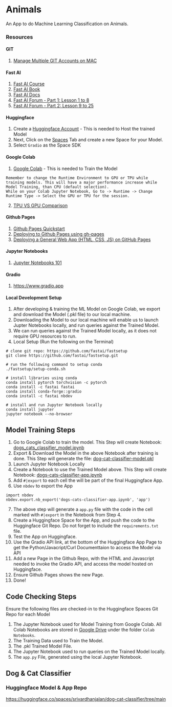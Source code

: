 # Animals
An App to do Machine Learning Classification on Animals. 

### Resources

#### GIT
1. [Manage Multiple GIT Accounts on MAC](https://blog.gitguardian.com/8-easy-steps-to-set-up-multiple-git-accounts/)
   
#### Fast AI
1. [Fast AI Course](https://course.fast.ai)
2. [Fast AI Book](https://github.com/fastai/fastbook/tree/master)
3. [Fast AI Docs](https://docs.fast.ai)
4. [Fast AI Forum - Part 1: Lesson 1 to 8](https://forums.fast.ai/t/lesson-1-official-topic/95287)
5. [Fast AI Forum - Part 2: Lesson 9 to 25](https://forums.fast.ai/t/lesson-9-official-topic/100562)

#### Huggingface
1. Create a [Huggingface Account](https://www.huggingface.co/) - This is needed to Host the trained Model
2. Next, Click on the [Spaces](https://huggingface.co/spaces) Tab and create a new Space for your Model.
3. Select `Gradio` as the Space SDK
   
#### Google Colab
1. [Google Colab](https://colab.research.google.com) - This is needed to Train the Model
```
Remember to change the Runtime Environment to GPU or TPU while training models. This will have a major performance increase while Model Training, than CPU (default selection).
While on your Colab Jupyter Notebook, Go to -> Runtime -> Change Runtime Type -> Select the GPU or TPU for the session.
```
2. [TPU VS GPU Comparison](https://www.datacamp.com/blog/tpu-vs-gpu-ai)

#### Github Pages
1. [Github Pages Quickstart](https://docs.github.com/en/pages/quickstart)
2. [Deploying to Github Pages using gh-pages](https://dev.to/scc33/deploying-to-github-pages-using-gh-pages-2d95)
3. [Deploying a General Web App (HTML, CSS, JS) on GitHub Pages](https://gist.github.com/promto-c/e46ca197f324a2148af919e18c18b5e6)

#### Jupyter Notebooks
1. [Jupyter Notebooks 101](https://www.kaggle.com/code/jhoward/jupyter-notebook-101)

#### Gradio
1. https://www.gradio.app

#### Local Development Setup
1. After developing & training the ML Model on Google Colab, we export and download the Model (.pkl file) to our local machine.
2. Downloading the Model to our local machine will enable us to launch Jupter Notebooks locally, and run queries against the Trained Model.
3. We can run queries against the Trained Model locally, as it does not require GPU resources to run. 
4. Local Setup (Run the following on the Terminal)
```
# clone git repo: https://github.com/fastai/fastsetup
git clone https://github.com/fastai/fastsetup.git

# run the following command to setup conda
./fastsetup/setup-conda.sh

# install libraries using conda
conda install pytorch torchvision -c pytorch
conda install -c fastai fastai  
conda install conda-forge::gradio
conda install -c fastai nbdev

# install and run Jupyter Notebook locally
conda install jupyter
jupyter notebook --no-browser
```

## Model Training Steps
1. Go to Google Colab to train the model. This Step will create Notebook: [dogs_cats_classifier_model.ipynb](https://huggingface.co/spaces/srivardhanjalan/dog-cat-classifier/blob/main/dogs_cats_classifier_model.ipynb)
2. Export & Download the Model in the above Notebook after training is done. This Step will generate the file: [dog-cat-classifier-model.pkl](https://huggingface.co/spaces/srivardhanjalan/dog-cat-classifier/blob/main/dog-cat-classifier-model.pkl)
3. Launch Jupyter Notebook Locally
4. Create a Notebook to use the Trained Model above. This Step will create Notebook: [dogs-cats-classifier-app.ipynb](https://huggingface.co/spaces/srivardhanjalan/dog-cat-classifier/blob/main/dogs-cats-classifier-app.ipynb)
5. Add `#|export` to each cell the will be part of the final Huggingface App.
6. Use `nbdev` to export the App 
```
import nbdev
nbdev.export.nb_export('dogs-cats-classifier-app.ipynb', 'app')
```
7. The above step will generate a `app.py` file with the code in the cell marked with `#|export` in the Notebook from Step 4.
8. Create a Huggingface Space for the App, and push the code to the Huggingface Git Repo. Do not forget to include the `requirements.txt` file.
9. Test the App on Huggingface.
10. Use the Gradio API link, at the bottom of the Huggingface App Page to get the Python/Javacript/Curl Documenttaion to access the Model via API
11. Add a new Page in the Github Repo, with the HTML and Javascript needed to invoke the Gradio API, and access the model hosted on Huggingface.
12. Ensure Github Pages shows the new Page.
13. Done!

## Code Checking Steps
Ensure the following files are checked-in to the Huggingface Spaces Git Repo for each Model
1. The Jupyter Notebook used for Model Training from Google Colab. All Colab Notebooks are stored in [Google Drive](https://drive.google.com/drive/home) under the folder `Colab Notebooks`.
2. The Training Data used to Train the Model.
3. The .pkl Trained Model File.
4. The Jupyter Notebook used to run queries on the Trained Model locally.
5. The `app.py` File, generated using the local Jupyter Notebook.

## Dog & Cat Classifier
### Huggingface Model & App Repo
https://huggingface.co/spaces/srivardhanjalan/dog-cat-classifier/tree/main



